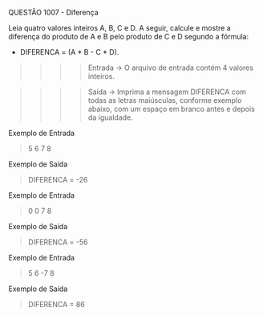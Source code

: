 QUESTÃO 1007 - Diferença

Leia quatro valores inteiros A, B, C e D.
A seguir, calcule e mostre a diferença do produto de A e B pelo produto de C e D segundo a fórmula: 
- DIFERENCA = (A * B - C * D).

>>>>    Entrada ->
O arquivo de entrada contém 4 valores inteiros.

>>>> Saída ->
Imprima a mensagem DIFERENCA com todas as letras maiúsculas, conforme exemplo abaixo, com um espaço em branco antes e depois da igualdade.

Exemplo de Entrada
> 5
> 6
> 7
> 8

Exemplo de Saída
> DIFERENCA = -26

Exemplo de Entrada
> 0
> 0
> 7
> 8

Exemplo de Saída
> DIFERENCA = -56

Exemplo de Entrada
> 5
> 6
> -7
> 8

Exemplo de Saída
> DIFERENCA = 86
